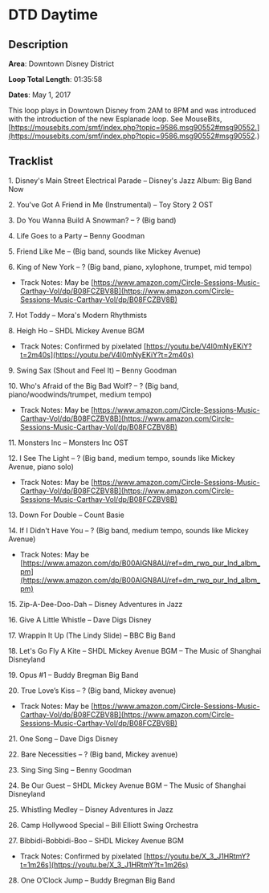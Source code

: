 # DTD Daytime

## Description

**Area**: Downtown Disney District

**Loop Total Length**: 01:35:58

**Dates**: May 1, 2017

This loop plays in Downtown Disney from 2AM to 8PM and was introduced with the introduction of the new Esplanade loop. See MouseBits, [https://mousebits.com/smf/index.php?topic=9586.msg90552#msg90552.](https://mousebits.com/smf/index.php?topic=9586.msg90552#msg90552.)

## Tracklist

1\. Disney's Main Street Electrical Parade – Disney's Jazz Album: Big Band Now



2\. You've Got A Friend in Me (Instrumental) – Toy Story 2 OST



3\. Do You Wanna Build A Snowman? – ? (Big band)



4\. Life Goes to a Party – Benny Goodman



5\. Friend Like Me – (Big band, sounds like Mickey Avenue)



6\. King of New York – ? (Big band, piano, xylophone, trumpet, mid tempo)

- Track Notes: May be [https://www.amazon.com/Circle-Sessions-Music-Carthay-Vol/dp/B08FCZBV8B](https://www.amazon.com/Circle-Sessions-Music-Carthay-Vol/dp/B08FCZBV8B)

7\. Hot Toddy – Mora's Modern Rhythmists



8\. Heigh Ho – SHDL Mickey Avenue BGM

- Track Notes: Confirmed by pixelated [https://youtu.be/V4I0mNyEKiY?t=2m40s](https://youtu.be/V4I0mNyEKiY?t=2m40s)

9\. Swing Sax (Shout and Feel It) – Benny Goodman



10\. Who's Afraid of the Big Bad Wolf? – ? (Big band, piano/woodwinds/trumpet, medium tempo)

- Track Notes: May be [https://www.amazon.com/Circle-Sessions-Music-Carthay-Vol/dp/B08FCZBV8B](https://www.amazon.com/Circle-Sessions-Music-Carthay-Vol/dp/B08FCZBV8B)

11\. Monsters Inc – Monsters Inc OST



12\. I See The Light – ? (Big band, medium tempo, sounds like Mickey Avenue, piano solo)

- Track Notes: May be [https://www.amazon.com/Circle-Sessions-Music-Carthay-Vol/dp/B08FCZBV8B](https://www.amazon.com/Circle-Sessions-Music-Carthay-Vol/dp/B08FCZBV8B)

13\. Down For Double – Count Basie



14\. If I Didn't Have You – ? (Big band, medium tempo, sounds like Mickey Avenue)

- Track Notes: May be [https://www.amazon.com/dp/B00AIGN8AU/ref=dm_rwp_pur_lnd_albm_pm](https://www.amazon.com/dp/B00AIGN8AU/ref=dm_rwp_pur_lnd_albm_pm)

15\. Zip-A-Dee-Doo-Dah – Disney Adventures in Jazz



16\. Give A Little Whistle – Dave Digs Disney



17\. Wrappin It Up (The Lindy Slide) – BBC Big Band



18\. Let's Go Fly A Kite – SHDL Mickey Avenue BGM – The Music of Shanghai Disneyland



19\. Opus #1 – Buddy Bregman Big Band



20\. True Love’s Kiss – ? (Big band, Mickey avenue)

- Track Notes: May be [https://www.amazon.com/Circle-Sessions-Music-Carthay-Vol/dp/B08FCZBV8B](https://www.amazon.com/Circle-Sessions-Music-Carthay-Vol/dp/B08FCZBV8B)

21\. One Song – Dave Digs Disney



22\. Bare Necessities – ? (Big band, Mickey avenue)



23\. Sing Sing Sing – Benny Goodman



24\. Be Our Guest – SHDL Mickey Avenue BGM – The Music of Shanghai Disneyland



25\. Whistling Medley – Disney Adventures in Jazz



26\. Camp Hollywood Special – Bill Elliott Swing Orchestra



27\. Bibbidi-Bobbidi-Boo – SHDL Mickey Avenue BGM

- Track Notes: Confirmed by pixelated [https://youtu.be/X_3_J1HRtmY?t=1m26s](https://youtu.be/X_3_J1HRtmY?t=1m26s)

28\. One O’Clock Jump – Buddy Bregman Big Band


